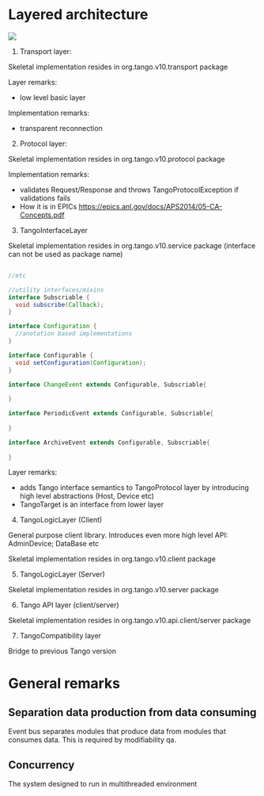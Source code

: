 # Layered architecture

![](images/layers.png)

1. Transport layer:

Skeletal implementation resides in org.tango.v10.transport package

Layer remarks:
- low level basic layer

Implementation remarks:
- transparent reconnection

2. Protocol layer:

Skeletal implementation resides in org.tango.v10.protocol package


Implementation remarks:
- validates Request/Response and throws TangoProtocolException if validations fails
- How it is in EPICs https://epics.anl.gov/docs/APS2014/05-CA-Concepts.pdf



3. TangoInterfaceLayer

Skeletal implementation resides in org.tango.v10.service package  (interface can not be used as package name)

```java

//etc

//utility interfaces/mixins
interface Subscriable {
  void subscribe(Callback);
}

interface Configuration {
  //anotation based implementations
}

interface Configurable {
  void setConfiguration(Configuration);
}

interface ChangeEvent extends Configurable, Subscriable{
  
}

interface PeriodicEvent extends Configurable, Subscriable{
  
}

interface ArchiveEvent extends Configurable, Subscriable{
  
}
```

Layer remarks:
- adds Tango interface semantics to TangoProtocol layer by introducing high level abstractions (Host, Device etc)
- TangoTarget is an interface from lower layer


4. TangoLogicLayer (Client)

General purpose client library. Introduces even more high level API: AdminDevice; DataBase etc

Skeletal implementation resides in org.tango.v10.client package

5. TangoLogicLayer (Server)

Skeletal implementation resides in org.tango.v10.server package

6. Tango API layer (client/server)

Skeletal implementation resides in org.tango.v10.api.client/server package

7. TangoCompatibility layer

Bridge to previous Tango version

# General remarks

## Separation data production from data consuming
 
Event bus separates modules that produce data from modules that consumes data. This is required by modifiability qa.

## Concurrency

The system designed to run in multithreaded environment
